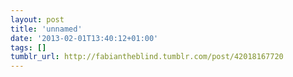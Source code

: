 ```yaml
---
layout: post
title: 'unnamed'
date: '2013-02-01T13:40:12+01:00'
tags: []
tumblr_url: http://fabiantheblind.tumblr.com/post/42018167720
---
```

